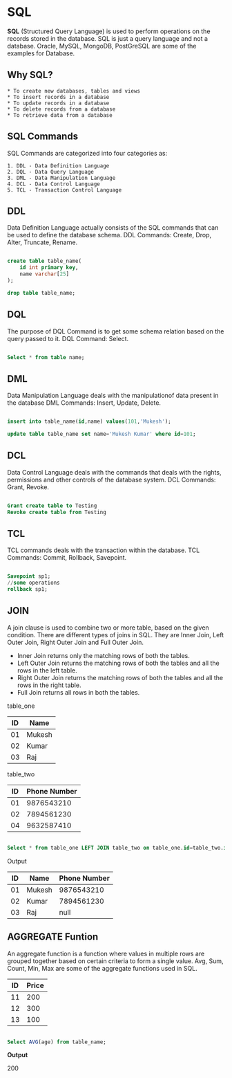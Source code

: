 SQL 
=============

**SQL** (Structured Query Language) is used to perform operations on the records 
stored in the database.  SQL is just a query language and not a database.  Oracle,
MySQL, MongoDB, PostGreSQL are some of the examples for Database.

Why SQL?
--------

    * To create new databases, tables and views
    * To insert records in a database
    * To update records in a database
    * To delete records from a database
    * To retrieve data from a database

SQL Commands
------------

SQL Commands are categorized into four categories as:

    1. DDL - Data Definition Language
    2. DQL - Data Query Language
    3. DML - Data Manipulation Language
    4. DCL - Data Control Language
    5. TCL - Transaction Control Language

DDL
-------

Data Definition Language actually consists of the SQL commands that can be used to
define the database schema.  DDL Commands:  Create, Drop, Alter, Truncate, Rename.

```sql

create table table_name(
    id int primary key,
    name varchar[25]
);

drop table table_name;

```

DQL
-------

The purpose of DQL Command is to get some schema relation based on the query passed
to it.  DQL Command: Select.

```sql

Select * from table name;

```

DML
-----

Data Manipulation Language deals with the manipulationof data present in the database
DML Commands:  Insert, Update, Delete.

```sql

insert into table_name(id,name) values(101,'Mukesh');

update table table_name set name='Mukesh Kumar' where id=101;

```

DCL
-----

Data Control Language deals with the commands that deals with the rights, permissions
and other controls of the database system.  DCL Commands: Grant, Revoke.

```sql

Grant create table to Testing
Revoke create table from Testing

```

TCL
-----

TCL commands deals with the transaction within the database. TCL Commands: Commit,
Rollback, Savepoint.

```sql

Savepoint sp1;
//some operations
rollback sp1;

```

JOIN
-------

A join clause is used to combine two or more table, based on the given condition.
There are different types of joins in SQL.  They are Inner Join, Left Outer Join, 
Right Outer Join and Full Outer Join.

   * Inner Join returns only the matching rows of both the tables.
   * Left Outer Join returns the matching rows of both the tables and all the rows in
the left table.
   * Right Outer Join returns the matching rows of both the tables and all the rows
in the right table.
   * Full Join returns all rows in both the tables. 

table_one                

| ID |   Name  |         
|----|---------|         
| 01 |  Mukesh |         
| 02 |  Kumar  |         
| 03 |  Raj    |         

table_two

| ID |  Phone Number |
|----|---------------|
| 01 |   9876543210  |
| 02 |   7894561230  |
| 04 |   9632587410  |

```sql

Select * from table_one LEFT JOIN table_two on table_one.id=table_two.id;

```
Output 

| ID |  Name  |  Phone Number |
|----|--------|---------------|
| 01 | Mukesh |  9876543210   |
| 02 | Kumar  |  7894561230   |
| 03 | Raj    |  null         |


AGGREGATE Funtion
------------------

An aggregate function is a function where values in multiple rows are grouped together
based on certain criteria to form a single value.  Avg, Sum, Count, Min, Max are some
of the aggregate functions used in SQL.

| ID | Price |
|----|-------|
| 11 | 200   |
| 12 | 300   |
| 13 | 100   | 

```sql

Select AVG(age) from table_name;

```
**Output**

200
